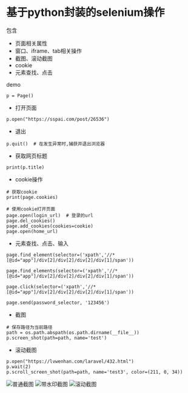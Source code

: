 # 基于python封装的selenium操作

包含

- 页面相关属性
- 窗口、iframe、tab相关操作
- 截图、滚动截图
- cookie
- 元素查找、点击

demo

```
p = Page()
```

- 打开页面

```
p.open("https://sspai.com/post/26536")
```

- 退出

```
p.quit()  # 在发生异常时,捕获并退出浏览器
```

- 获取网页标题

```
print(p.title)
```

- cookie操作

```
# 获取cookie
print(page.cookies)

# 使用cookie打开页面
page.open(login_url)  # 登录的url
page.del_cookies()
page.add_cookies(cookies=cookie)
page.open(home_url)
```

- 元素查找、点击、输入

```
page.find_element(selector=('xpath','//*[@id="app"]/div[2]/div[2]/div[2]/div[1]/span'))

page.find_elements(selector=('xpath','//*[@id="app"]/div[2]/div[2]/div[2]/div[1]/span'))

page.click(selector=('xpath','//*[@id="app"]/div[2]/div[2]/div[2]/div[1]/span'))

page.send(password_selector, '123456')
```

- 截图

```
# 保存路径为当前路径
path = os.path.abspath(os.path.dirname(__file__))
p.screen_shot(path=path, name='test')
```

- 滚动截图

```
p.open("https://lvwenhan.com/laravel/432.html")
p.wait(2)
p.scroll_screen_shot(path=path, name='test3', color=(211, 0, 34))
```

![普通截图](http://oxp2ww2bs.bkt.clouddn.com/test.png)
![带水印截图](http://oxp2ww2bs.bkt.clouddn.com/test2.png)
![滚动截图](http://oxp2ww2bs.bkt.clouddn.com/test3.png)

